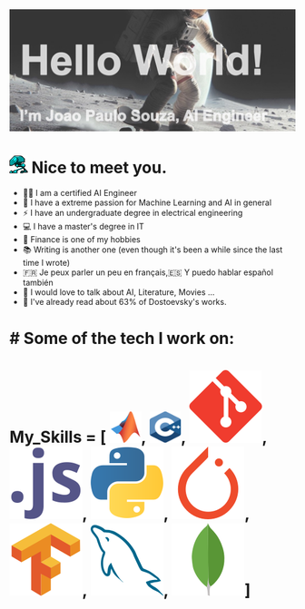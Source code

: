 <img src="https://github.com/joaopaulo-souza/joaopaulo-souza/blob/master/images/image0.jpg">

<h1><img src="https://github.com/joaopaulo-souza/joaopaulo-souza/blob/master/images/robot_walk.gif"> Nice to meet you. </h1>

- 🧑‍💻 I am a certified AI Engineer 
- 🧠 I have a extreme passion for Machine Learning and AI in general 
- ⚡️ I have an undergraduate degree in electrical engineering
- 💻 I have a master's degree in IT 
- 💸 Finance is one of my hobbies 
- 📚 Writing is another one (even though it's been a while since the last time I wrote)
- 🇫🇷 Je peux parler un peu en français,🇪🇸 Y puedo hablar español también
- 💬 I would love to talk about AI, Literature, Movies ... 
- 📜 I've already read about 63% of Dostoevsky's works.

<h1> # Some of the tech I work on:</h1> 
<h1>
My_Skills = [
<img src="https://github.com/joaopaulo-souza/joaopaulo-souza/blob/master/images/Icons/matlab.svg" width="55" height="55">,
<!--<img src="https://github.com/joaopaulo-souza/joaopaulo-souza/blob/master/images/Icons/c-1.svg" width="55" height="55">,-->
<img src="https://github.com/joaopaulo-souza/joaopaulo-souza/blob/master/images/Icons/c.svg" width="55" height="55">,
<img src="https://github.com/joaopaulo-souza/joaopaulo-souza/blob/master/images/Icons/git-scm-icon.svg">,
<img src="https://github.com/joaopaulo-souza/joaopaulo-souza/blob/master/images/Icons/javascript-icon.svg">,
<img src="https://github.com/joaopaulo-souza/joaopaulo-souza/blob/master/images/Icons/python-icon.svg">,
<!--<img src="https://github.com/joaopaulo-souza/joaopaulo-souza/blob/master/images/Icons/numpy-icon.svg">,-->
<img src="https://github.com/joaopaulo-souza/joaopaulo-souza/blob/master/images/Icons/pytorch-icon.svg">,
<img src="https://github.com/joaopaulo-souza/joaopaulo-souza/blob/master/images/Icons/tensorflow-icon.svg">,
<!--<img src="https://github.com/joaopaulo-souza/joaopaulo-souza/blob/master/images/Icons/pandas.svg" width="55" height="55">,-->
<!--<img src="https://github.com/joaopaulo-souza/joaopaulo-souza/blob/master/images/Icons/matplotlib-1.svg" width="55" height="55">,-->
<img src="https://github.com/joaopaulo-souza/joaopaulo-souza/blob/master/images/Icons/mysql-icon.svg" >,
<img src="https://github.com/joaopaulo-souza/joaopaulo-souza/blob/master/images/Icons/mongodb-icon.svg" >]
</h1>